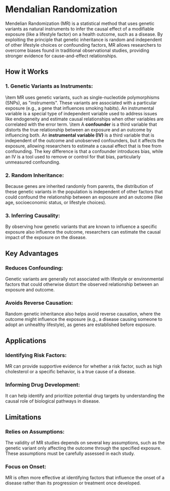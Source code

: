 # Mendalian Randomization 
Mendelian Randomization (MR) is a statistical method that uses genetic variants as natural instruments to infer the causal effect of a modifiable exposure (like a lifestyle factor) on a health outcome, 
such as a disease. By exploiting the principle that genetic inheritance is random and independent of other lifestyle choices or confounding factors, 
MR allows researchers to overcome biases found in traditional observational studies, providing stronger evidence for cause-and-effect relationships. 
## How it Works
 ### 1. Genetic Variants as Instruments:
 \item MR uses genetic variants, such as single-nucleotide polymorphisms (SNPs), as "instruments". These variants are associated with a particular exposure (e.g., a gene that influences smoking habits). An instrumental variable is a special type of independent variable used to address issues like endogeneity and estimate causal relationships when other variables are correlated with the error term.
 \item A **confounder** is a third variable that distorts the true relationship between an exposure and an outcome by influencing both. An **instrumental variable (IV)** is a third variable that is independent of the outcome and unobserved confounders, but it affects the exposure, allowing researchers to estimate a causal effect that is free from confounding. The key difference is that a confounder introduces bias, while an IV is a tool used to remove or control for that bias, particularly unmeasured confounding.  
 ### 2. Random Inheritance:
 Because genes are inherited randomly from parents, the distribution of these genetic variants in the population is independent of other factors that could confound the relationship between an exposure and an outcome (like age, socioeconomic status, or lifestyle choices). 
 ### 3. Inferring Causality:
 By observing how genetic variants that are known to influence a specific exposure also influence the outcome, researchers can estimate the causal impact of the exposure on the disease. 
## Key Advantages
 ### Reduces Confounding:
 Genetic variants are generally not associated with lifestyle or environmental factors that could otherwise distort the observed relationship between an exposure and outcome. 
 ### Avoids Reverse Causation:
 Random genetic inheritance also helps avoid reverse causation, where the outcome might influence the exposure (e.g., a disease causing someone to adopt an unhealthy lifestyle), as genes are established before exposure. 
## Applications
  ### Identifying Risk Factors:
  MR can provide supportive evidence for whether a risk factor, such as high cholesterol or a specific behavior, is a true cause of a disease. 
  ### Informing Drug Development:
  It can help identify and prioritize potential drug targets by understanding the causal role of biological pathways in disease. 
## Limitations
 ### Relies on Assumptions:
 The validity of MR studies depends on several key assumptions, such as the genetic variant only affecting the outcome through the specified exposure. These assumptions must be carefully assessed in each study. 
 ### Focus on Onset:
 MR is often more effective at identifying factors that influence the onset of a disease rather than its progression or treatment once developed. 

